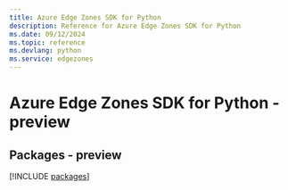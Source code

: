 ```yaml
---
title: Azure Edge Zones SDK for Python
description: Reference for Azure Edge Zones SDK for Python
ms.date: 09/12/2024
ms.topic: reference
ms.devlang: python
ms.service: edgezones
---
```

# Azure Edge Zones SDK for Python - preview
## Packages - preview
[!INCLUDE [packages](edge-zones-index.md)]